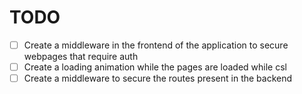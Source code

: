 # TODO 

- [ ] Create a middleware in the frontend of the application to secure webpages that require auth 
- [ ] Create a loading animation while the pages are loaded while csl
- [ ] Create a middleware to secure the routes present in the backend    